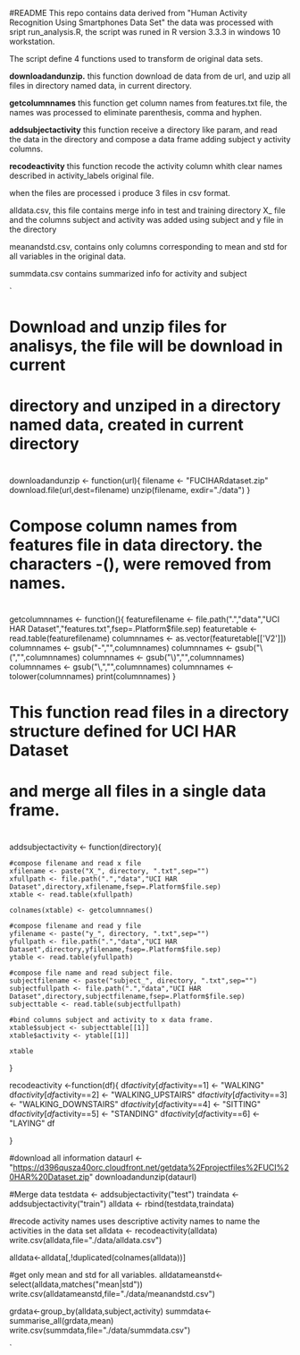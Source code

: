#README
This repo contains data derived from "Human Activity Recognition Using Smartphones Data Set" the data was processed 
with sript run_analysis.R, the script was runed in R version 3.3.3 in windows 10 workstation.

The script define 4 functions used to transform de original data sets.

**downloadandunzip.**  this function download de data from de url, and uzip all files in directory named data, in current 
directory.

**getcolumnnames** this function get column names from features.txt file, the names was processed to eliminate parenthesis, comma
and hyphen.

**addsubjectactivity** this function receive a directory like param, and read the data in the directory and compose a data frame
adding subject y activity columns.

**recodeactivity** this function recode the activity column whith clear names described in activity_labels original file.

when the files are processed i produce 3 files in csv format.

alldata.csv, this file contains merge info in test and training directory X_ file and the columns subject and activity was added using
subject and y file in the directory

meanandstd.csv, contains only columns corresponding to mean and std for all variables in the original data.

summdata.csv contains summarized info for activity and subject

`
#
# Download and unzip files for analisys, the file will be download in current
# directory and unziped in a directory named data, created in current directory
#
#
downloadandunzip <- function(url){
	filename <- "FUCIHARdataset.zip"
	download.file(url,dest=filename)
	unzip(filename, exdir="./data")
}


#
# Compose column names from features file in data directory. the characters -(), were removed from names.
#
getcolumnnames <- function(){
	featurefilename <- file.path(".","data","UCI HAR Dataset","features.txt",fsep=.Platform$file.sep)
	featuretable <- read.table(featurefilename)
	columnnames <- as.vector(featuretable[['V2']])
	columnnames <- gsub("-","",columnnames)
	columnnames <- gsub("\\(","",columnnames)
	columnnames <- gsub("\\)","",columnnames)
	columnnames <- gsub("\\,","",columnnames)
	columnnames <- tolower(columnnames)
	print(columnnames)
}


#
# This function read files in a directory structure defined for UCI HAR Dataset
# and merge all files in a single data frame.
#
addsubjectactivity <- function(directory){

	#compose filename and read x file
	xfilename <- paste("X_", directory, ".txt",sep="")
	xfullpath <- file.path(".","data","UCI HAR Dataset",directory,xfilename,fsep=.Platform$file.sep)
	xtable <- read.table(xfullpath)
	
	colnames(xtable) <- getcolumnnames()
	
	#compose filename and read y file
	yfilename <- paste("y_", directory, ".txt",sep="")
	yfullpath <- file.path(".","data","UCI HAR Dataset",directory,yfilename,fsep=.Platform$file.sep)
	ytable <- read.table(yfullpath)
	
	#compose file name and read subject file.
	subjectfilename <- paste("subject_", directory, ".txt",sep="")
	subjectfullpath <- file.path(".","data","UCI HAR Dataset",directory,subjectfilename,fsep=.Platform$file.sep)
	subjecttable <- read.table(subjectfullpath)
		
	#bind columns subject and activity to x data frame.
	xtable$subject <- subjecttable[[1]]
	xtable$activity <- ytable[[1]]
		
	xtable
}



recodeactivity <-function(df){
	df$activity[df$activity==1] <- "WALKING"
	df$activity[df$activity==2] <- "WALKING_UPSTAIRS"
	df$activity[df$activity==3] <- "WALKING_DOWNSTAIRS"
	df$activity[df$activity==4] <- "SITTING"
	df$activity[df$activity==5] <- "STANDING"
	df$activity[df$activity==6] <- "LAYING"
	df
						
}



#download all information
dataurl <- "https://d396qusza40orc.cloudfront.net/getdata%2Fprojectfiles%2FUCI%20HAR%20Dataset.zip"
downloadandunzip(dataurl)

#Merge data
testdata <- addsubjectactivity("test")
traindata <- addsubjectactivity("train")
alldata <- rbind(testdata,traindata)


#recode activity names uses descriptive activity names to name the activities in the data set
alldata <- recodeactivity(alldata)
write.csv(alldata,file="./data/alldata.csv")

alldata<-alldata[,!duplicated(colnames(alldata))]

#get only mean and std for all variables.
alldatameanstd<-select(alldata,matches("mean|std"))
write.csv(alldatameanstd,file="./data/meanandstd.csv")

grdata<-group_by(alldata,subject,activity)
summdata<-summarise_all(grdata,mean)
write.csv(summdata,file="./data/summdata.csv")


`

